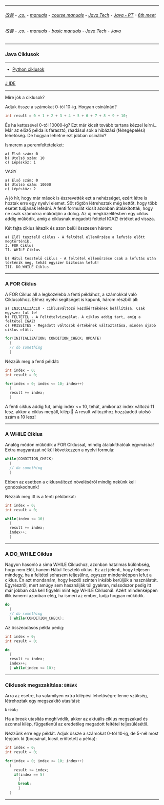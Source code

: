 
---

###### [改善](https://github.com/ttltrk/0C/blob/master/README.MD) - [.co.](https://github.com/ttltrk/PRG/blob/master/CODING.MD) - [manuals](https://github.com/ttltrk/PRG/blob/master/MAN.MD) - [course manuals](https://github.com/ttltrk/PRG/blob/master/COUR_MAN.MD) - [Java Tech](https://github.com/ttltrk/PRG/blob/master/JAVA/DOC/CM/JT.MD) - [Java - PT](https://github.com/ttltrk/PRG/blob/master/JAVA/DOC/BJM/TOMI/JJ.MD) - [6th meet](https://github.com/ttltrk/PRG/blob/master/JAVA/DOC/BJM/TOMI/06/06.MD) 

###### [改善](https://github.com/ttltrk/0C/blob/master/README.MD) - [.co.](https://github.com/ttltrk/PRG/blob/master/CODING.MD) - [manuals](https://github.com/ttltrk/PRG/blob/master/MAN.MD) - [basic manuals](https://github.com/ttltrk/PRG/blob/master/MANUALS.MD) - [Java Tech](https://github.com/ttltrk/PRG/blob/master/JAVA/DOC/JT/JT.MD) - [Java](https://github.com/ttltrk/PRG/blob/master/JAVA/DOC/OJM/OJM.MD)

---

### Java Ciklusok

---

* [Python ciklusok](https://github.com/ttltrk/PRG/blob/master/PY/DOC/OPYM/03_PY_ST/PY_ST.MD)

---

[J IDE](https://www.tutorialspoint.com/compile_java_online.php)

---

Mire jók a ciklusok?

Adjuk össze a számokat 0-tól 10-ig. Hogyan csinálnád?

```java
int result = 0 + 1 + 2 + 3 + 4 + 5 + 6 + 7 + 8 + 9 + 10;
```

És ha kettesével 0-tól 10000-ig? Ezt már kicsit tovább tartana kézzel leírni…
Már az előző példa is fárasztó, ráadásul sok a hibázási (félregépelési) lehetőség. De hogyan lehetne ezt jobban csinálni?

Ismerem a peremfeltételeket:

```
a) Első szám: 0
b) Utolsó szám: 10
c) Lépésköz: 1
```

VAGY

```
a) Első szám: 0
b) Utolsó szám: 10000
c) Lépésköz: 2
```

A jó hír, hogy már mások is észrevették ezt a nehézséget, ezért létre is hoztak erre egy nyelvi elemet. Sőt rögtön létrehoztak még kettőt, 
hogy több esetet tudjanak lefedni.
A fenti formulát kicsit azonban átalakították, hogy ne csak számokra működjön a dolog. Az új megközelítésben egy ciklus addig működik, 
amíg a ciklusnak megadott feltétel IGAZ! értéket ad vissza.

Két fajta ciklus létezik és azon belül összesen három:

```
a) Elől tesztelő ciklus - A feltétel ellenőrzése a lefutás előtt megtörténik.
I. FOR Ciklus
II. WHILE Ciklus
```

```
b) Hátul tesztelő ciklus - A feltétel ellenőrzése csak a lefutás után történik meg, tehát egyszer biztosan lefut!
III. DO_WHILE Ciklus
```

---

### A FOR Ciklus

A FOR Ciklus áll a legközelebb a fenti példához, a számokkal való Ciklusokhoz. Ehhez nyelvi segítséget is kapunk, három részből áll:

```
a) INICIALIZÁCIÓ - Ciklusváltozó kezdőértékének beállítása. Csak egyszer fut le!
b) FELTÉTEL - A Feltételvizsgálat. A ciklus addig tart, amíg a feltétel IGAZ!
c) FRISSÍTÉS - Megadott változók értékének változtatása, minden újabb ciklus előtt.
```

```java
for(INITIALIZATION; CONDITION_CHECK; UPDATE)
  {
  // do something
  }
```

Nézzük meg a fenti példát:

```java
int index = 0;
int result = 0;

for(index = 0; index <= 10; index++)
  {
  result += index;
  }
```

A fenti ciklus addig fut, amíg index <= 10, tehát, amikor az index változó 11 lesz, akkor a ciklus megáll, kilép  A result változóhoz 
hozzáadott utolsó szám a 10 lesz!

---

### A WHILE Ciklus

Analóg módon működik a FOR Ciklussal, mindig átalakíthatóak egymásba! Extra magyarázat nélkül következzen a nyelvi formula:

```java
while(CONDITION_CHECK)
  {
  // do something
  }
```

Ebben az esetben a ciklusváltozó növeléséről mindig nekünk kell gondoskodnunk!

Nézzük meg itt is a fenti példánkat:

```java
int index = 0;
int result = 0;

while(index <= 10)
  {
  result += index;
  index++;
  }
```

---

### A DO_WHILE Ciklus

Nagyon hasonló a sima WHILE Ciklushoz, azonban hatalmas különbség, hogy nem Elől, hanem Hátul Tesztelő ciklus. Ez azt jelenti, hogy 
teljesen mindegy, ha a feltétel sohasem teljesülne, egyszer mindenképpen lefut a ciklus.
Én azt mondanám, hogy kezdő szinten inkább kerüljük a használatát. Egyrészről, mert amúgy sem használják túl gyakran, másodszor pedig itt 
már jobban oda kell figyelni mint egy WHILE Ciklusnál. Azért mindenképpen illik ismerni azonban elég, ha ismeri az ember, tudja hogyan 
működik.

```java
do
  {
  // do something
  } while(CONDITION_CHECK);
```

Az összeadásos példa pedig:

```java
int index = 0;
int result = 0;

do
  {
  result += index;
  index++;
  } while(index <= 10);
```

---

### Ciklusok megszakítása: ```BREAK```

Arra az esetre, ha valamilyen extra kilépési lehetőségre lenne szükség, létrehoztak egy megszakító utasítást:

```
break;
```

Ha a break utasítás meghívódik, akkor az aktuális ciklus megszakad és azonnal kilép, függetlenül az eredetileg megadott feltétel 
teljesülésétől.

Nézzünk erre egy példát. Adjuk össze a számokat 0-tól 10-ig, de 5-nél most lépjünk ki (bocsánat, kicsit erőltetett a példa):

```java
int index = 0;
int result = 0;

for(index = 0; index <= 10; index++)
  {
    result += index;
    if(index == 5)
      {
      break;
      }
  }
```

---
